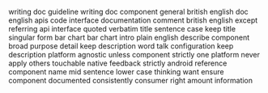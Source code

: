 writing doc guideline writing doc component general british english doc english apis code interface documentation comment british english except referring api interface quoted verbatim title sentence case keep title singular form bar chart bar chart intro plain english describe component broad purpose detail keep description word talk configuration keep description platform agnostic unless component strictly one platform never apply others touchable native feedback strictly android reference component name mid sentence lower case thinking want ensure component documented consistently consumer right amount information